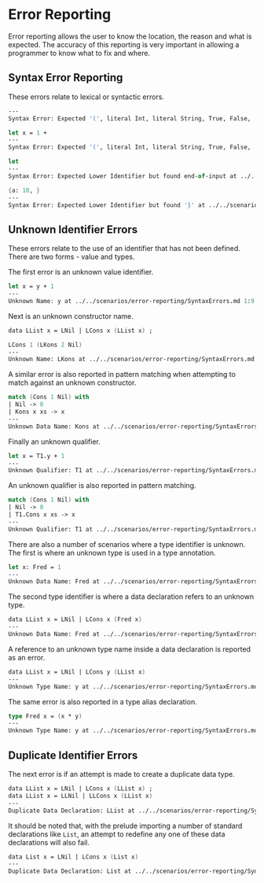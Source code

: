 # Error Reporting

Error reporting allows the user to know the location, the reason and what is
expected. The accuracy of this reporting is very important in allowing a
programmer to know what to fix and where.

## Syntax Error Reporting

These errors relate to lexical or syntactic errors.

```fsharp xt id=SyntaxErrorEmptyFile
---
Syntax Error: Expected '(', literal Int, literal String, True, False, '\', let, if, Upper Identifier, Lower Identifier, match, '{', builtin, data, type or import but found end-of-input at ../../scenarios/error-reporting/SyntaxErrors.md 1:1
```

```fsharp xt id=SyntaxErrorPrematureEnd
let x = 1 +
---
Syntax Error: Expected '(', literal Int, literal String, True, False, '\', let, if, Upper Identifier, Lower Identifier, match, '{' or builtin but found end-of-input at ../../scenarios/error-reporting/SyntaxErrors.md 1:12
```

```fsharp xt id=SyntaxErrorEmptyLet
let
---
Syntax Error: Expected Lower Identifier but found end-of-input at ../../scenarios/error-reporting/SyntaxErrors.md 1:4
```

```fsharp xt id=SyntaxErrorRecord
{a: 10, }
---
Syntax Error: Expected Lower Identifier but found '}' at ../../scenarios/error-reporting/SyntaxErrors.md 1:9
```

## Unknown Identifier Errors

These errors relate to the use of an identifier that has not been defined. There
are two forms - value and types.

The first error is an unknown value identifier.

```fsharp xt id=UnknownValueIdentifier
let x = y + 1
---
Unknown Name: y at ../../scenarios/error-reporting/SyntaxErrors.md 1:9
```

Next is an unknown constructor name.

```fsharp xt id=UnknownConstructorIdentifier
data LList x = LNil | LCons x (LList x) ;

LCons 1 (LKons 2 Nil)
---
Unknown Name: LKons at ../../scenarios/error-reporting/SyntaxErrors.md 3:10-14
```

A similar error is also reported in pattern matching when attempting to match against an unknown constructor.

```fsharp xt id=UnknownConstructorIdentifier
match (Cons 1 Nil) with
| Nil -> 0
| Kons x xs -> x
---
Unknown Data Name: Kons at ../../scenarios/error-reporting/SyntaxErrors.md 3:3-6
```

Finally an unknown qualifier.

```fsharp xt id=UnknownQualifierIdentifier
let x = T1.y + 1
---
Unknown Qualifier: T1 at ../../scenarios/error-reporting/SyntaxErrors.md 1:9-10
```

An unknown qualifier is also reported in pattern matching.
```fsharp xt id=UnknownConstructorIdentifier
match (Cons 1 Nil) with
| Nil -> 0
| T1.Cons x xs -> x
---
Unknown Qualifier: T1 at ../../scenarios/error-reporting/SyntaxErrors.md 3:3-4
```

There are also a number of scenarios where a type identifier is unknown. The
first is where an unknown type is used in a type annotation.

```fsharp xt id=UnknownTypeIdentifier
let x: Fred = 1
---
Unknown Data Name: Fred at ../../scenarios/error-reporting/SyntaxErrors.md 1:8-11
```

The second type identifier is where a data declaration refers to an unknown
type.

```fsharp xt id=UnknownTypeIdentifier
data LList x = LNil | LCons x (Fred x)
---
Unknown Data Name: Fred at ../../scenarios/error-reporting/SyntaxErrors.md 1:32-35
```

A reference to an unknown type name inside a data declaration is reported as an error.

```fsharp xt id=UnknownDataTypeIdentifier
data LList x = LNil | LCons y (LList x)
---
Unknown Type Name: y at ../../scenarios/error-reporting/SyntaxErrors.md 1:29
```

The same error is also reported in a type alias declaration.

```fsharp xt id=UnknownTypeAliasIdentifier
type Fred x = (x * y)
---
Unknown Type Name: y at ../../scenarios/error-reporting/SyntaxErrors.md 1:20
```

## Duplicate Identifier Errors

The next error is if an attempt is made to create a duplicate data type.

```fsharp xt id=DuplicateDataType
data LList x = LNil | LCons x (LList x) ;
data LList x = LLNil | LLCons x (LList x)
---
Duplicate Data Declaration: LList at ../../scenarios/error-reporting/SyntaxErrors.md 2:6-10
```

It should be noted that, with the prelude importing a number of standard declarations like `List`, an attempt to redefine any one of these data declarations will also fail.

```fsharp xt id=DuplicateListDataType
data List x = LNil | LCons x (List x)
---
Duplicate Data Declaration: List at ../../scenarios/error-reporting/SyntaxErrors.md 1:6-9
```
